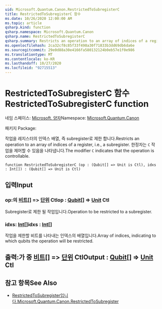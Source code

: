 ```yaml
---
uid: Microsoft.Quantum.Canon.RestrictedToSubregisterC
title: RestrictedToSubregisterC 함수
ms.date: 10/26/2020 12:00:00 AM
ms.topic: article
qsharp.kind: function
qsharp.namespace: Microsoft.Quantum.Canon
qsharp.name: RestrictedToSubregisterC
qsharp.summary: Restricts an operation to an array of indices of a register, i.e., a subregister. The modifier `C` indicates that the operation is controllable.
ms.openlocfilehash: 2ca32cf8c85f33f498a30f71833b3dd69db6da6e
ms.sourcegitcommit: 29e0d88a30e4166fa580132124b0eb57e1f0e986
ms.translationtype: MT
ms.contentlocale: ko-KR
ms.lasthandoff: 10/27/2020
ms.locfileid: "92715513"
---
```

# <a name="restrictedtosubregisterc-function"></a><span data-ttu-id="9057e-102">RestrictedToSubregisterC 함수</span><span class="sxs-lookup"><span data-stu-id="9057e-102">RestrictedToSubregisterC function</span></span>

<span data-ttu-id="9057e-103">네임 스페이스: [Microsoft. 양자](xref:Microsoft.Quantum.Canon)</span><span class="sxs-lookup"><span data-stu-id="9057e-103">Namespace: [Microsoft.Quantum.Canon](xref:Microsoft.Quantum.Canon)</span></span>

<span data-ttu-id="9057e-104">패키지 [](https://nuget.org/packages/)</span><span class="sxs-lookup"><span data-stu-id="9057e-104">Package: [](https://nuget.org/packages/)</span></span>


<span data-ttu-id="9057e-105">작업을 레지스터의 인덱스 배열, 즉 subregister로 제한 합니다.</span><span class="sxs-lookup"><span data-stu-id="9057e-105">Restricts an operation to an array of indices of a register, i.e., a subregister.</span></span>
<span data-ttu-id="9057e-106">한정자는 `C` 작업을 제어할 수 있음을 나타냅니다.</span><span class="sxs-lookup"><span data-stu-id="9057e-106">The modifier `C` indicates that the operation is controllable.</span></span>

```qsharp
function RestrictedToSubregisterC (op : (Qubit[] => Unit is Ctl), idxs : Int[]) : (Qubit[] => Unit is Ctl)
```


## <a name="input"></a><span data-ttu-id="9057e-107">입력</span><span class="sxs-lookup"><span data-stu-id="9057e-107">Input</span></span>

### <a name="op--qubit--unit-ctl"></a><span data-ttu-id="9057e-108">op:의 [비트](xref:microsoft.quantum.lang-ref.qubit)[] => [단위](xref:microsoft.quantum.lang-ref.unit) Ctl</span><span class="sxs-lookup"><span data-stu-id="9057e-108">op : [Qubit](xref:microsoft.quantum.lang-ref.qubit)[] => [Unit](xref:microsoft.quantum.lang-ref.unit) Ctl</span></span>

<span data-ttu-id="9057e-109">Subregister로 제한 될 작업입니다.</span><span class="sxs-lookup"><span data-stu-id="9057e-109">Operation to be restricted to a subregister.</span></span>


### <a name="idxs--int"></a><span data-ttu-id="9057e-110">idxs: [Int](xref:microsoft.quantum.lang-ref.int)[]</span><span class="sxs-lookup"><span data-stu-id="9057e-110">idxs : [Int](xref:microsoft.quantum.lang-ref.int)[]</span></span>

<span data-ttu-id="9057e-111">작업을 제한할 비트를 나타내는 인덱스의 배열입니다.</span><span class="sxs-lookup"><span data-stu-id="9057e-111">Array of indices, indicating to which qubits the operation will be restricted.</span></span>



## <a name="output--qubit--unit-ctl"></a><span data-ttu-id="9057e-112">출력:가 중 [비트](xref:microsoft.quantum.lang-ref.qubit)[] => [단위](xref:microsoft.quantum.lang-ref.unit) Ctl</span><span class="sxs-lookup"><span data-stu-id="9057e-112">Output : [Qubit](xref:microsoft.quantum.lang-ref.qubit)[] => [Unit](xref:microsoft.quantum.lang-ref.unit) Ctl</span></span>



## <a name="see-also"></a><span data-ttu-id="9057e-113">참고 항목</span><span class="sxs-lookup"><span data-stu-id="9057e-113">See Also</span></span>

- [<span data-ttu-id="9057e-114">RestrictedToSubregister입니다.</span><span class="sxs-lookup"><span data-stu-id="9057e-114">Microsoft.Quantum.Canon.RestrictedToSubregister</span></span>](xref:Microsoft.Quantum.Canon.RestrictedToSubregister)